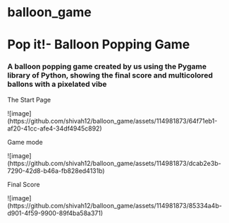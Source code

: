 # balloon_game
<h1>Pop it!- Balloon Popping Game</h1>
<h3>A balloon popping game created by us using the Pygame library of Python, showing the final score and multicolored ballons with a pixelated vibe</h3>
<p>The Start Page</p>
![image](https://github.com/shivah12/balloon_game/assets/114981873/64f71eb1-af20-41cc-afe4-34df4945c892)
<p>Game mode</p>
![image](https://github.com/shivah12/balloon_game/assets/114981873/dcab2e3b-7290-42d8-b46a-fb828ed4131b)
<p>Final Score</p>
![image](https://github.com/shivah12/balloon_game/assets/114981873/85334a4b-d901-4f59-9900-89f4ba58a371)
